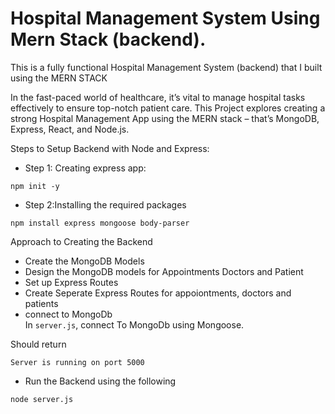 <h1>Hospital Management System Using Mern Stack (backend).</h1>

This is a fully functional Hospital Management System (backend) that I built using the MERN STACK

In the fast-paced world of healthcare, it’s vital to manage hospital tasks effectively to ensure top-notch patient care. This Project explores creating a strong Hospital Management App using the MERN stack – that’s MongoDB, Express, React, and Node.js.

<tittle>Steps to Setup Backend with Node and Express:</tittle>

* Step 1: Creating express app:<br/>
```console
npm init -y
```

* Step 2:Installing the required packages<br/>
```console
npm install express mongoose body-parser
```
Approach to Creating the Backend <br/>
* Create the MongoDB Models
* Design the MongoDB models for Appointments Doctors and Patient
* Set up Express Routes<br/>
* Create Seperate Express Routes for appoiontments, doctors and patients
* connect to MongoDb <br/>
In ```server.js```, connect To MongoDb using Mongoose.

Should return 
```console
Server is running on port 5000
```
* Run the Backend using the following
```console
node server.js
```